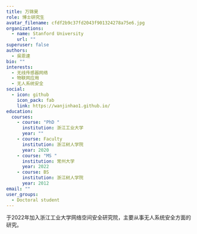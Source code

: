 ```yaml
---
title: 万锦昊
role: 博士研究生
avatar_filename: cfdf2b9c37fd2043f901324278a75e6.jpg
organizations:
  - name: Stanford University
    url: ""
superuser: false
authors:
  - 吳恩達
bio: ""
interests:
  - 无线传感器网络
  - 物联网应用
  - 无人系统安全
social:
  - icon: github
    icon_pack: fab
    link: https://wanjinhao1.github.io/
education:
  courses:
    - course: "PhD "
      institution: 浙江工业大学
      year: ""
    - course: Faculty
      institution: 浙江树人学院
      year: 2020
    - course: "MS "
      institution: 常州大学
      year: 2022
    - course: BS
      institution: 浙江树人学院
      year: 2012
email: ""
user_groups:
  - Doctoral student
---
```

于2022年加入浙江工业大学网络空间安全研究院，主要从事无人系统安全方面的研究。
